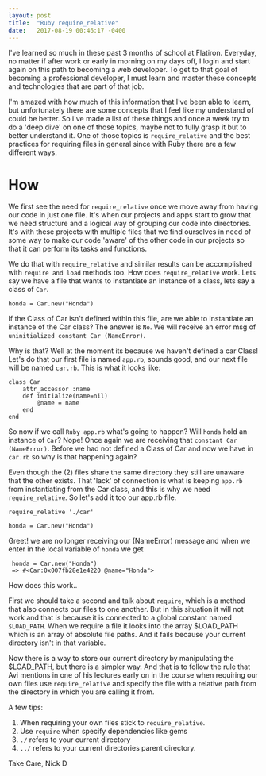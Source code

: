 ```yaml
---
layout: post
title:  "Ruby require_relative"
date:   2017-08-19 00:46:17 -0400
---
```



I've learned so much in these past 3 months of school at Flatiron. Everyday, no matter if after work or early in morning on my days off, I login and start again on this path to becoming a web developer. To get to that goal of becoming a professional developer, I must learn and master these concepts and technologies that are part of that job.

I'm amazed with how much of this information that I've been able to learn, but unfortunately there are some concepts that I feel like my understand of could be better. So i've made a list of these things and once a week try to do a 'deep dive' on one of those topics, maybe not to fully grasp it but to better understand it. One of those topics is `require_relative` and the best practices for requiring files in general since with Ruby there are a few different ways.

# How
We first see the need for `require_relative` once we move away from having our code in just one file. It's when our projects and apps start to grow that we need structure and a logical way of grouping our code into directories. It's with these projects with multiple files that we find ourselves in need of some way to make our code 'aware' of the other code in our projects so that it can perform its tasks and functions.

We do that with `require_relative` and similar results can be accomplished with `require and load` methods too. How does `require_relative` work. Lets say we have a file that wants to instantiate an instance of a class, lets say a class of `Car`.

`honda = Car.new("Honda")`

If the Class of Car isn't defined within this file, are we able to instantiate an instance of the Car class? The answer is `No`.  We will receive an error msg of `uninitialized constant Car (NameError)`.

Why is that? Well at the moment its because we haven't defined a car Class! Let's do that our first file is named `app.rb`, sounds good, and our next file will be named `car.rb`. This is what it looks like:

```
class Car	
	attr_accessor :name
	def	initialize(name=nil)
		@name = name
	end
end
```

So now if we call `Ruby app.rb` what's going to happen? Will `honda` hold an instance of `Car`? Nope! Once again we are receiving that `constant Car (NameError)`.  Before we had not defined a Class of Car and now we have in `car.rb` so why is that happening again? 

Even though the (2) files share the same directory they still are unaware that the other exists. That 'lack' of connection is what is keeping `app.rb` from instantiating from the Car class, and this is why we need `require_relative`. So let's add it too our app.rb file.

```
require_relative './car'

honda = Car.new("Honda")
```

Greet! we are no longer receiving our (NameError) message and when we enter in the local variable of `honda` we get

```
 honda = Car.new("Honda")
 => #<Car:0x007fb28e1e4220 @name="Honda"> 
```

How does this work..

First we should take a second and talk about `require`, which is a method that also connects our files to one another. But in this situation it will not work and that is because it is connected to a global constant named `$LOAD_PATH`. When we require a file it looks into the array $LOAD_PATH which is an array of absolute file paths. And it fails because your current directory isn't in that variable.

Now there is a way to store our current directory by manipulating the $LOAD_PATH, but there is a simpler way. And that is to follow the rule that Avi mentions in one of his lectures early on in the course when requiring our own files use `require_relative` and specify the file with a relative path from the directory in which you are calling it from. 

A few tips:
 1. When requiring your own files stick to `require_relative`.
 2. Use `require` when specify dependencies like gems
 3. `./` refers to your current directory
 4. `../` refers to your current directories parent directory.


Take Care, Nick D

